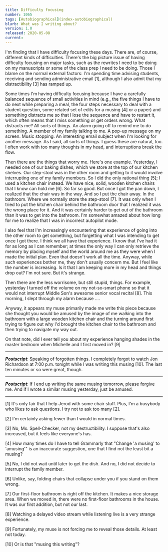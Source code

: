 ```yaml
---
title: Difficulty focusing
number: 1065
tags: [Autobiographical](index-autobiographical)
blurb: What was I writing about?
version: 1.0
released: 2020-05-08
current:
---
```

I'm finding that I have difficulty focusing these days.  There are,
of course, different kinds of difficulties.  There's the big picture
issue of having difficulty focusing on major tasks, such as the
rewrites I need to be doing on my manuscripts or some of the class
prep I need to be doing.  Those I blame on the normal external
factors: I'm spending time advising students, receiving and sending
administrative email [1], although I also admit that my distractibility [3] 
has ramped up.

Some times I'm having difficulty focusing because I have a carefully
balanced sequence of small activities in mind (e.g., the five things
I have to do next while preparing a meal, the four steps necessary
to deal with a student question, some related set of edits for a
musing [4] or a paper) and something distracts me so that I lose the
sequence and have to restart it, which often means that I miss
something or get orders wrong.  What distracts me?  All sorts of
things.  An alarm going off to remind me to do something.  A member
of my family talking to me.  A pop-up message on my screen.  Music
stopping.  An interesting email subject when I'm looking for another
message.  As I said, all sorts of things.  I guess these are natural,
too.  I often work with too many thoughts in my head, and interruptions
break the flow.

Then there are the things that worry me.  Here's one example.
Yesterday, I needed one of our baking dishes, which we store at the
top of our kitchen shelves.  Our step-stool was in the other room
and getting to it would involve interrupting one of my family
members.  So I did the only rational thing [5]; I used a kitchen
chair instead.  We have nice, solid, wooden kitchen chairs that I
know can hold me [6].  So far so good.  But once I got the pan down,
I realized that the chair was in the way.  And so I put the chair
away.  In the bathroom.  Where we normally store the step-stool [7].
It was only when I tried to put the kitchen chair behind the bathroom
door that I realized it was the wrong place for it.  And it was
certainly harder to get out of the bathroom than it was to get into
the bathroom.  I'm somewhat amazed about how long for me to realize
that I was in incorrect autopilot mode.

I also feel that I'm increasingly encountering that experience of
going into the other room to get something, but forgetting what I
was intending to get once I got there.  I think we all have that
experience.  I know that I've had it for as long as I can remember;
at times the only way I can only retrieve the memory by placing
myself and the world around me as they were when I made the initial
plan.  Even that doesn't work all the time.  Anyway, while such
experiences bother me, they don't usually concern me.  But I feel like
the number is increasing.  Is it that I am keeping more in my head
and things drop out?  I'm not sure.  But it's strange.

Then there are the less worrisome, but still stupid, things.  For
example, yesterday I turned off the volume on my not-so-smart phone
so that it would not interrupt Middle Son's awesome senior vocal
recital [8].  This morning, I slept through my alarm because ....

Anyway, it appears my muse primarily made me write this piece because
she thought you would be amused by the image of me walking into the
bathroom with a large wooden kitchen chair and the turning around
first trying to figure out why I'd brought the kitchen chair to the
bathroom and then trying to navigate my way out.

On that note, did I ever tell you about my experience hanging shades
in the master bedroom when Michelle and I first moved in? [9]

---

**_Postscript_**: Speaking of forgotten things.  I completely forgot
to watch Jon Richardson at 7:00 p.m. tonight while I was writing this
musing [10].  The last ten minutes or so were great, though.

---

**_Postscript_**: If I end up writing the same musing tomorrow, please
forgive me.  And if I wrote a similar musing yesterday, just be amused.

---

[1] It's only fair that I help Jerod with some chair stuff.  Plus, I'm
a busybody who likes to ask questions.  I try not to ask too many [2].

[2] I'm certainly asking fewer than I would in normal times.

[3] No, Mx. Spell-Checker, not my destructibility.  I suppose that's
also increased, but it feels like everyone's has.

[4] How many times do I have to tell Grammarly that "Change 'a musing'
to 'amusing'" is an inaccurate suggestion, one that I find not the least
bit a musing?

[5] No, I did not wait until later to get the dish.  And no, I did not
decide to interrupt the family member.

[6] Unlike, say, folding chairs that collapse under you if you stand
on them wrong.

[7] Our first-floor bathroom is right off the kitchen.  It makes a
nice storage area.  When we moved in, there were no first-floor
bathrooms in the house.  It was our first addition, but not our last.

[8] Watching a delayed video stream while listening live is a very
strange experience.

[9] Fortunately, my muse is not forcing me to reveal those details.
At least not today.

[10] Or is that "musing this writing"?
